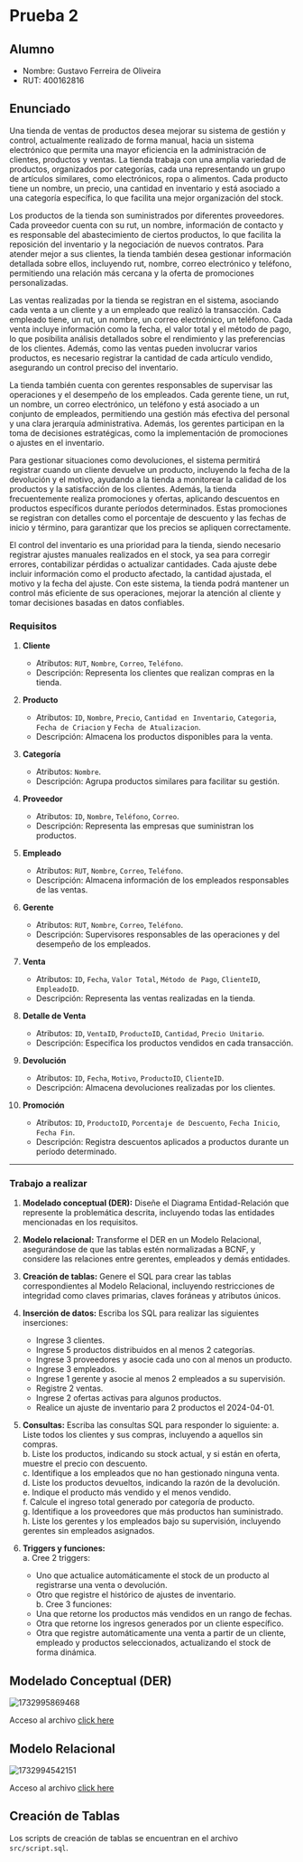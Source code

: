 # Prueba 2

## Alumno
- Nombre: Gustavo Ferreira de Oliveira
- RUT: 400162816

## Enunciado

Una tienda de ventas de productos desea mejorar su sistema de gestión y control, actualmente realizado de forma manual, hacia un sistema electrónico que permita una mayor eficiencia en la administración de clientes, productos y ventas. La tienda trabaja con una amplia variedad de productos, organizados por categorías, cada una representando un grupo de artículos similares, como electrónicos, ropa o alimentos. Cada producto tiene un nombre, un precio, una cantidad en inventario y está asociado a una categoría específica, lo que facilita una mejor organización del stock.

Los productos de la tienda son suministrados por diferentes proveedores. Cada proveedor cuenta con su rut, un nombre, información de contacto y es responsable del abastecimiento de ciertos productos, lo que facilita la reposición del inventario y la negociación de nuevos contratos. Para atender mejor a sus clientes, la tienda también desea gestionar información detallada sobre ellos, incluyendo rut, nombre, correo electrónico y teléfono, permitiendo una relación más cercana y la oferta de promociones personalizadas.

Las ventas realizadas por la tienda se registran en el sistema, asociando cada venta a un cliente y a un empleado que realizó la transacción. Cada empleado tiene, un rut, un nombre, un correo electrónico, un teléfono. Cada venta incluye información como la fecha, el valor total y el método de pago, lo que posibilita análisis detallados sobre el rendimiento y las preferencias de los clientes. Además, como las ventas pueden involucrar varios productos, es necesario registrar la cantidad de cada artículo vendido, asegurando un control preciso del inventario.

La tienda también cuenta con gerentes responsables de supervisar las operaciones y el desempeño de los empleados. Cada gerente tiene, un rut, un nombre, un correo electrónico, un teléfono y está asociado a un conjunto de empleados, permitiendo una gestión más efectiva del personal y una clara jerarquía administrativa. Además, los gerentes participan en la toma de decisiones estratégicas, como la implementación de promociones o ajustes en el inventario.

Para gestionar situaciones como devoluciones, el sistema permitirá registrar cuando un cliente devuelve un producto, incluyendo la fecha de la devolución y el motivo, ayudando a la tienda a monitorear la calidad de los productos y la satisfacción de los clientes. Además, la tienda frecuentemente realiza promociones y ofertas, aplicando descuentos en productos específicos durante períodos determinados. Estas promociones se registran con detalles como el porcentaje de descuento y las fechas de inicio y término, para garantizar que los precios se apliquen correctamente.

El control del inventario es una prioridad para la tienda, siendo necesario registrar ajustes manuales realizados en el stock, ya sea para corregir errores, contabilizar pérdidas o actualizar cantidades. Cada ajuste debe incluir información como el producto afectado, la cantidad ajustada, el motivo y la fecha del ajuste. Con este sistema, la tienda podrá mantener un control más eficiente de sus operaciones, mejorar la atención al cliente y tomar decisiones basadas en datos confiables.


### Requisitos  

1. **Cliente**  
   - Atributos: `RUT`, `Nombre`, `Correo`, `Teléfono`.  
   - Descripción: Representa los clientes que realizan compras en la tienda.  

2. **Producto**  
   - Atributos: `ID`, `Nombre`, `Precio`, `Cantidad en Inventario`, `Categoria`, `Fecha de Criacion` y `Fecha de Atualizacion`.  
   - Descripción: Almacena los productos disponibles para la venta.  

3. **Categoría**  
   - Atributos: `Nombre`.  
   - Descripción: Agrupa productos similares para facilitar su gestión.  

4. **Proveedor**  
   - Atributos: `ID`, `Nombre`, `Teléfono`, `Correo`.  
   - Descripción: Representa las empresas que suministran los productos.  

5. **Empleado**  
   - Atributos: `RUT`, `Nombre`, `Correo`, `Teléfono`.  
   - Descripción: Almacena información de los empleados responsables de las ventas.  

6. **Gerente**  
   - Atributos: `RUT`, `Nombre`, `Correo`, `Teléfono`.  
   - Descripción: Supervisores responsables de las operaciones y del desempeño de los empleados.  

7. **Venta**  
   - Atributos: `ID`, `Fecha`, `Valor Total`, `Método de Pago`, `ClienteID`, `EmpleadoID`.  
   - Descripción: Representa las ventas realizadas en la tienda.  

8. **Detalle de Venta**  
   - Atributos: `ID`, `VentaID`, `ProductoID`, `Cantidad`, `Precio Unitario`.  
   - Descripción: Especifica los productos vendidos en cada transacción.  

9. **Devolución**  
   - Atributos: `ID`, `Fecha`, `Motivo`, `ProductoID`, `ClienteID`.  
   - Descripción: Almacena devoluciones realizadas por los clientes.  

10. **Promoción**  
    - Atributos: `ID`, `ProductoID`, `Porcentaje de Descuento`, `Fecha Inicio`, `Fecha Fin`.  
    - Descripción: Registra descuentos aplicados a productos durante un período determinado.  


---

### **Trabajo a realizar**

1. **Modelado conceptual (DER):** Diseñe el Diagrama Entidad-Relación que represente la problemática descrita, incluyendo todas las entidades mencionadas en los requisitos.
   
2. **Modelo relacional:** Transforme el DER en un Modelo Relacional, asegurándose de que las tablas estén normalizadas a BCNF, y considere las relaciones entre gerentes, empleados y demás entidades. 

3. **Creación de tablas:** Genere el SQL para crear las tablas correspondientes al Modelo Relacional, incluyendo restricciones de integridad como claves primarias, claves foráneas y atributos únicos. 

4. **Inserción de datos:** Escriba los SQL para realizar las siguientes inserciones:
   - Ingrese 3 clientes.  
   - Ingrese 5 productos distribuidos en al menos 2 categorías.  
   - Ingrese 3 proveedores y asocie cada uno con al menos un producto.  
   - Ingrese 3 empleados.  
   - Ingrese 1 gerente y asocie al menos 2 empleados a su supervisión.  
   - Registre 2 ventas.
   - Ingrese 2 ofertas activas para algunos productos.  
   - Realice un ajuste de inventario para 2 productos el 2024-04-01.  

5. **Consultas:** Escriba las consultas SQL para responder lo siguiente: 
   a. Liste todos los clientes y sus compras, incluyendo a aquellos sin compras.  
   b. Liste los productos, indicando su stock actual, y si están en oferta, muestre el precio con descuento.  
   c. Identifique a los empleados que no han gestionado ninguna venta.  
   d. Liste los productos devueltos, indicando la razón de la devolución.  
   e. Indique el producto más vendido y el menos vendido.  
   f. Calcule el ingreso total generado por categoría de producto.  
   g. Identifique a los proveedores que más productos han suministrado.  
   h. Liste los gerentes y los empleados bajo su supervisión, incluyendo gerentes sin empleados asignados.  

6. **Triggers y funciones:**  
   a. Cree 2 triggers:  
      - Uno que actualice automáticamente el stock de un producto al registrarse una venta o devolución.  
      - Otro que registre el histórico de ajustes de inventario.  
   b. Cree 3 funciones:  
      - Una que retorne los productos más vendidos en un rango de fechas.  
      - Otra que retorne los ingresos generados por un cliente específico.  
      - Otra que registre automáticamente una venta a partir de un cliente, empleado y productos seleccionados, actualizando el stock de forma dinámica.  


## Modelado Conceptual (DER)

![1732995869468](image/README/1732995869468.png)

Acceso al archivo [click here](https://app.brmodeloweb.com/#!/publicview/674b3843d945ddf265e8f5a2)

## Modelo Relacional

![1732994542151](image/README/1732994542151.png)

Acceso al archivo [click here](https://app.brmodeloweb.com/#!/publicview/674b669bd945ddf265e8fac2)


## Creación de Tablas

Los scripts de creación de tablas se encuentran en el archivo `src/script.sql`.